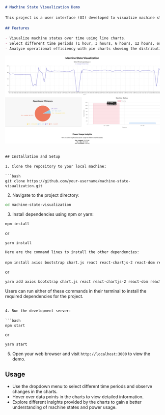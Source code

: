 ```markdown
# Machine State Visualization Demo

This project is a user interface (UI) developed to visualize machine states for a given period of time. It utilizes React and the Recharts library to create interactive charts, allowing users to explore machine states and power usage trends.

## Features

- Visualize machine states over time using line charts.
- Select different time periods (1 hour, 3 hours, 6 hours, 12 hours, or 24 hours) to view average power draw.
- Analyze operational efficiency with pie charts showing the distribution of machine states.
```

![UI](https://github.com/antar-ghuman/my-machine-state-visualization/blob/master/UI.png)

```

## Installation and Setup

1. Clone the repository to your local machine:

```bash
git clone https://github.com/your-username/machine-state-visualization.git
```

2. Navigate to the project directory:

```bash
cd machine-state-visualization
```

3. Install dependencies using npm or yarn:

```bash
npm install
```
or
```bash
yarn install
```

```bash
Here are the command lines to install the other dependencies:

npm install axios bootstrap chart.js react react-chartjs-2 react-dom react-scripts
```

or

```bash
yarn add axios bootstrap chart.js react react-chartjs-2 react-dom react-scripts
```

Users can run either of these commands in their terminal to install the required dependencies for the project.
```

4. Run the development server:

```bash
npm start
```
or
```bash
yarn start
```

5. Open your web browser and visit `http://localhost:3000` to view the demo.

## Usage

- Use the dropdown menu to select different time periods and observe changes in the charts.
- Hover over data points in the charts to view detailed information.
- Explore different insights provided by the charts to gain a better understanding of machine states and power usage.
